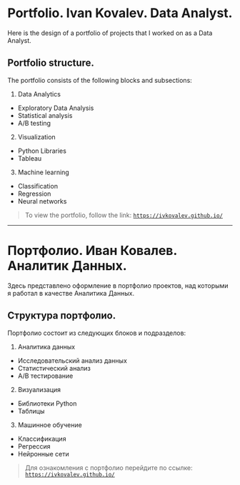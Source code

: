 # Portfolio. Ivan Kovalev. Data Analyst.
Here is the design of a portfolio of projects that I worked on as a Data Analyst.

## Portfolio structure.
The portfolio consists of the following blocks and subsections:
1. Data Analytics
- Exploratory Data Analysis
- Statistical analysis
- A/B testing
2. Visualization
- Python Libraries
- Tableau
3. Machine learning
- Classification
- Regression
- Neural networks

> To view the portfolio, follow the link: [`https://ivkovalev.github.io/`](https://ivkovalev.github.io/)

---

# Портфолио. Иван Ковалев. Аналитик Данных.
Здесь представлено оформление в портфолио проектов, над которыми я работал в качестве Аналитика Данных.

## Структура портфолио.
Портфолио состоит из следующих блоков и подразделов:
1. Аналитика данных
- Исследовательский анализ данных
- Статистический анализ
- A/B тестирование
2. Визуализация
- Библиотеки Python
- Таблицы
3. Машинное обучение
- Классификация
- Регрессия
- Нейронные сети

> Для ознакомления с портфолио перейдите по ссылке: [`https://ivkovalev.github.io/`](https://ivkovalev.github.io/)

